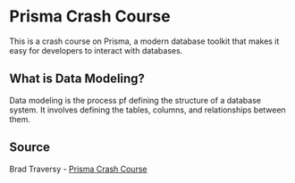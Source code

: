 # Prisma Crash Course

This is a crash course on Prisma, a modern database toolkit that makes it easy for developers to interact with databases.

## What is Data Modeling?

Data modeling is the process pf defining the structure of a database system. It involves defining the tables, columns, and relationships between them.

## Source

Brad Traversy - [Prisma Crash Course](https://youtu.be/CYH04BJzamo?si=lH1svtZyfLp-Fpem)

